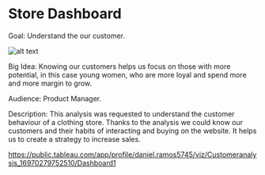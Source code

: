 # Store Dashboard

Goal: Understand the our customer.

![alt text](https://github.com/danieljramos/Analysis_pics/blob/main/Dashboard%201.png?raw=true)

Big Idea: Knowing our customers helps us focus on those with more potential, in this case young women, who are more loyal and spend more and more margin to grow.


Audience: Product Manager.


Description: This analysis was requested to understand the customer behaviour of a clothing store. Thanks to the analysis we could know our customers and their habits of interacting and buying on the website. It helps us to create a strategy to increase sales.

https://public.tableau.com/app/profile/daniel.ramos5745/viz/Customeranalysis_16970279752510/Dashboard1

